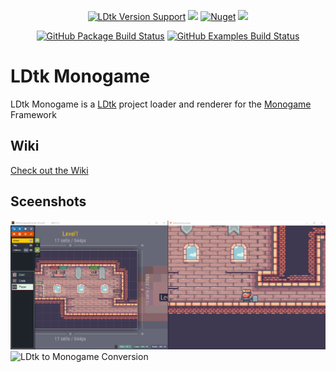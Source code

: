 <p align="center">
  <a href="https://github.com/deepnight/ldtk"> <img alt="LDtk Version Support" src="https://img.shields.io/github/v/release/deepnight/ldtk?&label=Supports%20LDtk&color=yellow"></a>
  <a href="https://www.nuget.org/packages/LDtkMonogame/"><img src="https://img.shields.io/nuget/v/LDtkMonogame?" /></a>
  <a href="https://www.nuget.org/packages/LDtkMonogame/"><img alt="Nuget" src="https://img.shields.io/nuget/dt/LDtkMonogame"></a>
  <a href="https://www.codacy.com/gh/IrishBruse/LDtkMonogame/dashboard?utm_source=github.com&amp;utm_medium=referral&amp;utm_content=IrishBruse/LDtkMonogame&amp;utm_campaign=Badge_Grade"><img src="https://app.codacy.com/project/badge/Grade/d3789d00f45d428597c174bf9cd3c0d2"/></a>
</p>
<p align="center">
  <a href="https://github.com/IrishBruse/LDtkMonogame/tree/main/LDtkMonogame"> <img alt="GitHub Package Build Status" src="https://img.shields.io/github/workflow/status/IrishBruse/LDtkMonogame/Build%20Package?label=LDtkMonogame"></a>
  <a href="https://github.com/IrishBruse/LDtkMonogame/tree/main/LDtkMonogame.Examples"> <img alt="GitHub Examples Build Status" src="https://img.shields.io/github/workflow/status/IrishBruse/LDtkMonogame/Build%20Examples?label=LDtkMonogame.Examples"></a>
</p>

# LDtk Monogame
LDtk Monogame is a [LDtk](https://ldtk.io) project loader and renderer for the [Monogame](https://www.monogame.net/) Framework

## Wiki
[Check out the Wiki](https://irishbruse.github.io/LDtkMonogame/documentation/Introduction/quickstart.html)  

## Sceenshots
![LDtk to Monogame Conversion](docfx_project/art/screenshots/LDtk%20to%20Monogame.png "1 to 1 Conversion")
![LDtk to Monogame Conversion](docfx_project/art/screenshots/Example%20Project.gif "1 to 1 Conversion")